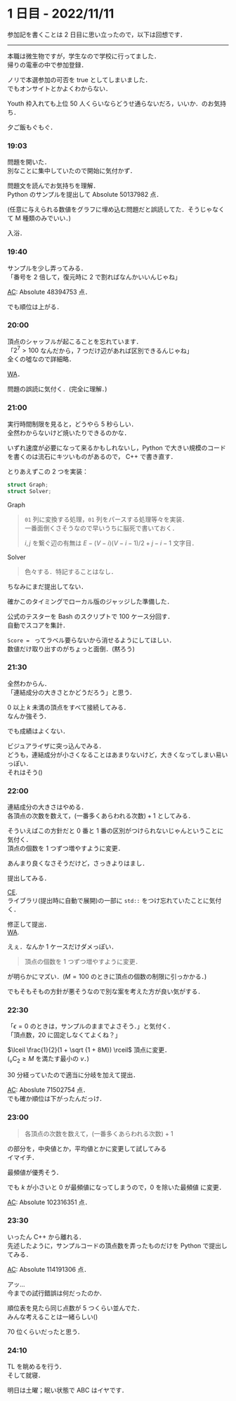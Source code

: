 # 1 日目 - 2022/11/11
参加記を書くことは 2 日目に思い立ったので，以下は回想です．

---


本職は微生物ですが，学生なので学校に行ってました．  
帰りの電車の中で参加登録．  

ノリで本選参加の可否を true としてしまいました．  
でもオンサイトとかよくわからない．

Youth 枠入れても上位 50 人くらいならどうせ通らないだろ，いいか．のお気持ち．  

夕ご飯もぐもぐ．

### 19:03

問題を開いた．  
別なことに集中していたので開始に気付かず．

問題文を読んでお気持ちを理解．  
Python のサンプルを提出して Absolute $50137982$ 点．  

(任意に与えられる数値をグラフに埋め込む問題だと誤読してた．そうじゃなくて M 種類のみでいい．)

入浴．

### 19:40
サンプルを少し弄ってみる．  
「番号を $2$ 倍して，復元時に $2$ で割ればなんかいいんじゃね」

[AC](https://atcoder.jp/contests/ahc016/submissions/36382535): Absolute $48394753$ 点．

でも順位は上がる．


### 20:00
頂点のシャッフルが起こることを忘れています．  
「$2^7 > 100$ なんだから，$7$ つだけ辺があれば区別できるんじゃね」  
全くの噓なので詳細略．

[WA](https://atcoder.jp/contests/ahc016/submissions/36383147)．

問題の誤読に気付く．(完全に理解．)  

### 21:00
実行時間制限を見ると，どうやら $5$ 秒らしい．  
全然わからないけど焼いたりできるのかな．  

いずれ速度が必要になって来るかもしれないし，Python で大きい規模のコードを書くのは流石にキツいものがあるので， C++ で書き直す．  

とりあえずこの $2$ つを実装：
```cpp
struct Graph;
struct Solver;
```

Graph
> `01` 列に変換する処理，`01` 列をパースする処理等々を実装．  
> 一番面倒くさそうなので早いうちに脳死で書いておく．  
>
> $i, j$ を繋ぐ辺の有無は $E - (V - i)(V - i - 1) / 2 + j - i - 1$ 文字目．

Solver
> 色々する．特記することはなし．

ちなみにまだ提出してない．

確かこのタイミングでローカル版のジャッジした準備した．  

公式のテスターを Bash のスクリプトで $100$ ケース分回す．  
自動でスコアを集計．  

`Score = ` ってラベル要らないから消せるようにしてほしい．  
数値だけ取り出すのがちょっと面倒．(黙ろう)


### 21:30
全然わからん．  
「連結成分の大きさとかどうだろう」と思う．  

$0$ 以上 $k$ 未満の頂点をすべて接続してみる．  
なんか強そう．  

でも成績はよくない．  

ビジュアライザに突っ込んでみる．  
どうも，連結成分が小さくなることはあまりないけど，大きくなってしまい易いっぽい．  
それはそう()

### 22:00

連結成分の大きさはやめる．  
各頂点の次数を数えて，$($一番多くあらわれる次数$) + 1$ としてみる．  

そういえばこの方針だと $0$ 番と $1$ 番の区別がつけられないじゃんということに気付く．  
頂点の個数を $1$ つずつ増やすように変更．

あんまり良くなさそうだけど，さっきよりはまし．

提出してみる．

[CE](https://atcoder.jp/contests/ahc016/submissions/36385668).  
ライブラリ(提出時に自動で展開)の一部に `std::` をつけ忘れていたことに気付く．  

修正して提出．  
[WA](https://atcoder.jp/contests/ahc016/submissions/36385720).  

えぇ．なんか $1$ ケースだけダメっぽい．  

> 頂点の個数を $1$ つずつ増やすように変更．  

が明らかにマズい．($M = 100$ のときに頂点の個数の制限に引っかかる．)

でもそもそもの方針が悪そうなので別な案を考えた方が良い気がする．  

### 22:30
「$\epsilon = 0$  のときは，サンプルのままでよさそう．」と気付く．  
「頂点数，$20$ に固定しなくてよくね？」

$\lceil \frac{1}{2}(1 + \sqrt {1 + 8M}) \rceil$ 頂点に変更．  
(${}_v \mathrm{C}_2 \geq M$ を満たす最小の $v$．)  

$30$ 分経っていたので適当に分岐を加えて提出．  

[AC](https://atcoder.jp/contests/ahc016/submissions/36386397): Aboslute $71502754$ 点．  
でも確か順位は下がったんだっけ．  

### 23:00
> 各頂点の次数を数えて，$($一番多くあらわれる次数$) +1$  

の部分を，中央値とか，平均値とかに変更して試してみる  
イマイチ．  

最頻値が優秀そう．  

でも $k$ が小さいと $0$ が最頻値になってしまうので，$0$ を除いた最頻値 に変更．  

[AC](https://atcoder.jp/contests/ahc016/submissions/36387299): Absolute $102316351$ 点． 

### 23:30
いったん C++ から離れる．  
先述したように，サンプルコードの頂点数を弄ったものだけを Python で提出してみる．  

[AC](https://atcoder.jp/contests/ahc016/submissions/36388197): Absolute $114191306$ 点． 

アッ...  
今までの試行錯誤は何だったのか．  

順位表を見たら同じ点数が $5$ つくらい並んでた．  
みんな考えることは一緒らしい()  

$70$ 位くらいだったと思う．

### 24:10
TL を眺めるを行う．  
そして就寝．  

明日は土曜；眠い状態で ABC はイヤです．  
